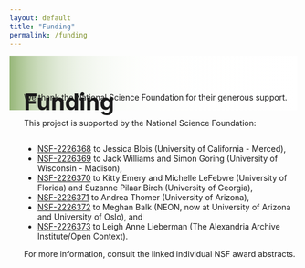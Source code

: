 ```yaml
---
layout: default
title: "Funding"
permalink: /funding
---
```


<div class="text-block-right" style="display:grid;grid-template-columns:repeat(auto-fit, minmax(200px, 1fr));background-image:linear-gradient(to left, #fff, 90%, #97b779);padding:0;margin-right:0;width:100%;" id="headingblock">
    <div class="text-block-right" style="display:grid;grid-template-rows:40px auto;background-color:transparent;padding-left:5%;align-content:center;width:95%;" id="heading-left">
      <h1 style="font-size:40px;height:40px;align-self:start;">Funding</h1>
      <p style="align-self:start;padding-top:10px;" id="describe">We thank the National Science Foundation for their generous support.</p>
    </div>
    <!-- <div class="text-block-right" style="background-color:transparent;padding-left:0;float:right;justify-self:end;max-width:460px; margin-right:5%; margin-left: 5%; width: 90%;" id="heading-image">
      <figure id="stakes">
        <img src="./images/team.jpg" alt="Stakeholders" style="width=100%;">
        <figcaption>Members of the Ethical FAIROS RCN at the first annual symposium, on the premises of the Biosphere 2, in Arizona, May 2023. Photo: Kitty Emery.</figcaption>
      </figure>
    </div> -->
  </div>


<div class="text-block-right" style="padding:0;margin:0;width:100%;display:grid;grid-template-rows: auto;padding-left:5%;width:95%;">
 
 <p>This project is supported by the National Science Foundation: 
  <ul>
   <li><a href="https://www.nsf.gov/awardsearch/showAward?AWD_ID=2226368&HistoricalAwards=false">NSF-2226368</a> to Jessica Blois (University of California - Merced), </li>
   <li><a href="https://www.nsf.gov/awardsearch/showAward?AWD_ID=2226369&HistoricalAwards=false">NSF-2226369</a> to Jack Williams and Simon Goring (University of Wisconsin - Madison),</li> 
   <li><a href="https://www.nsf.gov/awardsearch/showAward?AWD_ID=2226370&HistoricalAwards=false">NSF-2226370</a> to Kitty Emery and Michelle LeFebvre (University of Florida) and Suzanne Pilaar Birch (University of Georgia),</li>
   <li><a href="https://www.nsf.gov/awardsearch/showAward?AWD_ID=2245082&HistoricalAwards=false">NSF-2226371</a> to Andrea Thomer (University of Arizona),</li>
   <li><a href="https://www.nsf.gov/awardsearch/showAward?AWD_ID=2226372&HistoricalAwards=false">NSF-2226372</a> to Meghan Balk (NEON, now at University of Arizona and University of Oslo), and </li>
   <li><a href="https://www.nsf.gov/awardsearch/showAward?AWD_ID=2226373&HistoricalAwards=false">NSF-2226373</a> to Leigh Anne Lieberman (The Alexandria Archive Institute/Open Context).</li></ul> 
   For more information, consult the linked individual NSF award abstracts. </p>

</div>





